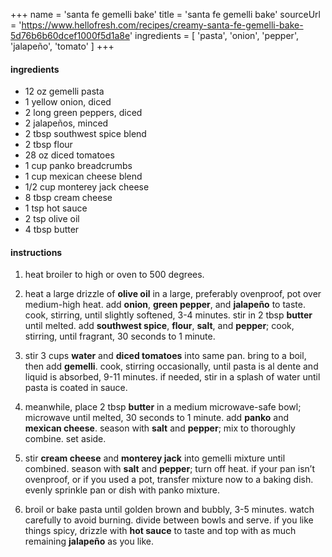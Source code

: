 +++
name = 'santa fe gemelli bake'
title = 'santa fe gemelli bake'
sourceUrl = 'https://www.hellofresh.com/recipes/creamy-santa-fe-gemelli-bake-5d76b6b60dcef1000f5d1a8e'
ingredients = [
  'pasta',
  'onion',
  'pepper',
  'jalapeño',
  'tomato'
]
+++

#### ingredients

- 12 oz gemelli pasta
- 1 yellow onion, diced
- 2 long green peppers, diced
- 2 jalapeños, minced
- 2 tbsp southwest spice blend
- 2 tbsp flour
- 28 oz diced tomatoes
- 1 cup panko breadcrumbs
- 1 cup mexican cheese blend
- 1/2 cup monterey jack cheese
- 8 tbsp cream cheese
- 1 tsp hot sauce
- 2 tsp olive oil
- 4 tbsp butter

#### instructions

1. heat broiler to high or oven to 500 degrees.

2. heat a large drizzle of **olive oil** in a large, preferably ovenproof, pot over medium-high heat. add **onion**, **green pepper**, and **jalapeño** to taste. cook, stirring, until slightly softened, 3-4 minutes. stir in 2 tbsp **butter** until melted. add **southwest spice**, **flour**, **salt**, and **pepper**; cook, stirring, until fragrant, 30 seconds to 1 minute.

3. stir 3 cups **water** and **diced tomatoes** into same pan. bring to a boil, then add **gemelli**. cook, stirring occasionally, until pasta is al dente and liquid is absorbed, 9-11 minutes. if needed, stir in a splash of water until pasta is coated in sauce.

4. meanwhile, place 2 tbsp **butter** in a medium microwave-safe bowl; microwave until melted, 30 seconds to 1 minute. add **panko** and **mexican cheese**. season with **salt** and **pepper**; mix to thoroughly combine. set aside.

5. stir **cream cheese** and **monterey jack** into gemelli mixture until combined. season with **salt** and **pepper**; turn off heat. if your pan isn’t ovenproof, or if you used a pot, transfer mixture now to a baking dish. evenly sprinkle pan or dish with panko mixture.

6. broil or bake pasta until golden brown and bubbly, 3-5 minutes. watch carefully to avoid burning. divide between bowls and serve. if you like things spicy, drizzle with **hot sauce** to taste and top with as much remaining **jalapeño** as you like.